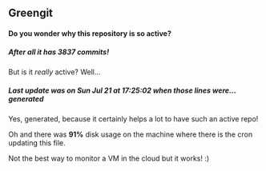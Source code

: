 ## Greengit

#### Do you wonder why this repository is so active?

##### After all it has 3837 commits!

But is it *really* active? Well...

##### Last update was on Sun Jul 21 at 17:25:02 when those lines were... generated

Yes, generated, because it certainly helps a lot to have such an active repo!

Oh and there was **91%** disk usage on the machine
where there is the cron updating this file.

Not the best way to monitor a VM in the cloud but it works! :)
